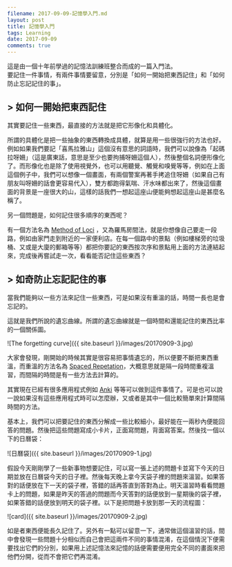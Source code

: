 ```yaml
---
filename: 2017-09-09-記憶學入門.md
layout: post
title: 記憶學入門
tags: Learning
date: 2017-09-09
comments: true
---
```

這是由一個十年前學過的記憶法訓練班整合而成的一篇入門法。  
要記住一件事情，有兩件事情要留意，分別是「如何一開始把東西記住」和「如何防止忘記記住的事」。

## > 如何一開始把東西記住

其實要記住一些東西，最直接的方法就是把它形像化和具體化。

所謂的具體化是把一些抽象的東西轉換成具體，就算是用一些很強行的方法也好。例如如果我們要記「喜馬拉雅山」這個沒有意思的詞語時，我們可以說像為「起碼拉呀姍」（這是廣東話，意思是至少也要拘捕呀姍這個人），然後整個名詞便形像化了。而形像化也是除了使用視覺外，也可以用聽覺、觸覺和嗅覺等等，例如在上面這個例子中，我們可以想像一個畫面，有兩個警案再著手拷追住呀姍（如果自己有朋友叫呀姍的話會更容易代入），雙方都跑得氣喘、汗水味都出來了，然後這個畫面的背景是一座很大的山，這樣的話我們一想起這座山便能夠想起這座山是甚麼名稱了。

另一個問題是，如何記住很多順序的東西呢？

有一個方法名為 [Method of Loci](https://en.m.wikipedia.org/wiki/Method_of_loci) ，又為羅馬房間法，就是你想像自己要走一段路，例如由家門走到附近的一家便利店。在每一個路中的景點（例如樓梯旁的垃圾桶、又或是大廈的郵箱等等）都把你要記的東西按次序和景點用上面的方法連結起來，完成後再嘗試走一次，看看能否記住這些東西？

## > 如奇防止忘記記住的事

當我們能夠以一些方法來記住一些東西，可是如果沒有重溫的話，時間一長也是會忘記的。

這就是我們所說的遺忘曲線。所謂的遺忘曲線就是一個時間和還能記住的東西比率的一個關係圖。

![The forgetting curve]({{ site.baseurl }}/images/20170909-3.jpg)

大家會發現，剛開始的時候其實是很容易把事情遺忘的，所以便要不斷把東西重溫，而重溫的方法名為 [Spaced Repetation](https://en.m.wikipedia.org/wiki/Spaced_repetition)，大概意思就是隔一段時間重複溫習，而間隔的時間是有一些方法去計算的。

其實現在已經有很多應用程式例如 [Anki](https://apps.ankiweb.net) 等等可以做到這件事情了。可是也可以說一說如果沒有這些應用程式時可以怎麼辦，又或者是其中一個比較簡單來計算間隔時間的方法。

基本上，我們可以把要記住的東西分解成一些比較細小，最好能在一兩秒內便能回答的問題。然後把這些問題寫成小卡片，正面寫問題，背面寫答案。然後找一個以下的日曆袋：

![日曆袋]({{ site.baseurl }}/images/20170909-1.jpg)

假設今天剛剛學了一些新事物想要記住，可以寫一張上述的問題卡並寫下今天的日期並放在日曆袋今天的日子裡。然後每天晚上拿今天袋子裡的問題來溫習。如果答對的話便放在下一天的袋子裡，答錯的話再答直到答對為止。明天溫習時看看問題卡上的問題，如果是昨天的答過的問題而今天答對的話便放到一星期後的袋子裡，如果答錯的話便放到明天的袋子裡。以下是把問題卡放到那一天的流程圖：

![card]({{ site.baseurl }}/images/20170909-2.jpg)

如是者東西便能長久記住了。另外有一點可以留意一下，通常做這個溫習的話，間中會發現一些問題十分相似而自己會把這兩件不同的事情混淆，在這個情況下便需要找出它們的分別，如果用上述記憶法來記憶的話便需要便用完全不同的畫面來把他們分開，從而不會把它們再混淆。